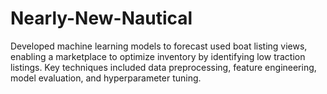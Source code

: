 # Nearly-New-Nautical
Developed machine learning models to forecast used boat listing views, enabling a marketplace to optimize inventory by identifying low traction listings. Key techniques included data preprocessing, feature engineering, model evaluation, and hyperparameter tuning.
